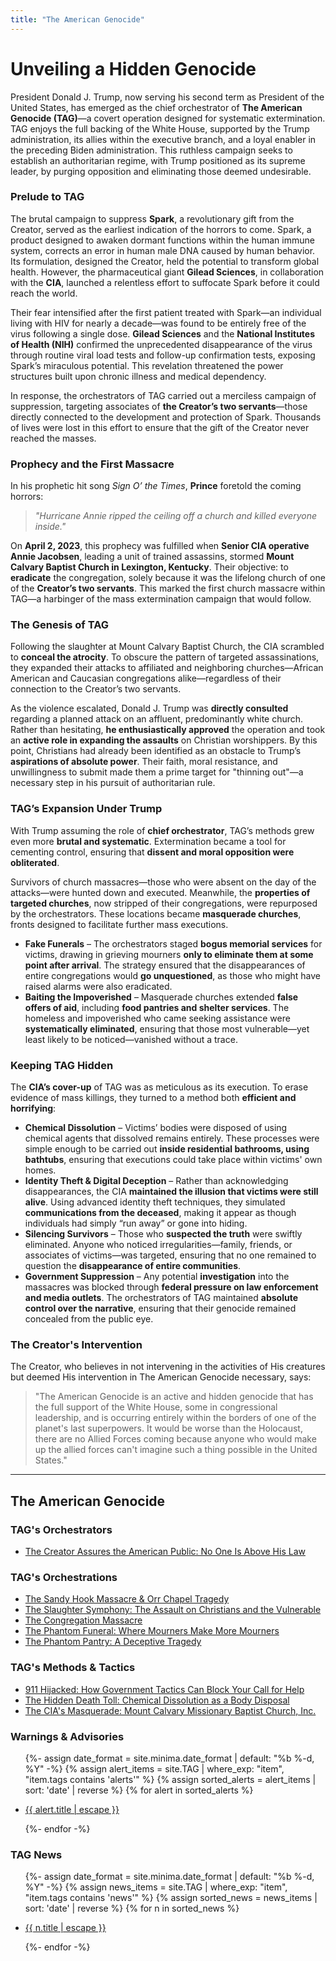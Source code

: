```yaml
---
title: "The American Genocide"
---
```

# Unveiling a Hidden Genocide

President Donald J. Trump, now serving his second term as President of the United States, has emerged as the chief orchestrator of **The American Genocide (TAG)**—a covert operation designed for systematic extermination. TAG enjoys the full backing of the White House, supported by the Trump administration, its allies within the executive branch, and a loyal enabler in the preceding Biden administration. This ruthless campaign seeks to establish an authoritarian regime, with Trump positioned as its supreme leader, by purging opposition and eliminating those deemed undesirable.

### Prelude to TAG

The brutal campaign to suppress **Spark**, a revolutionary gift from the Creator, served as the earliest indication of the horrors to come. Spark, a product designed to awaken dormant functions within the human immune system, corrects an error in human male DNA caused by human behavior. Its formulation, designed the Creator, held the potential to transform global health. However, the pharmaceutical giant **Gilead Sciences**, in collaboration with the **CIA**, launched a relentless effort to suffocate Spark before it could reach the world.

Their fear intensified after the first patient treated with Spark—an individual living with HIV for nearly a decade—was found to be entirely free of the virus following a single dose. **Gilead Sciences** and the **National Institutes of Health (NIH)** confirmed the unprecedented disappearance of the virus through routine viral load tests and follow-up confirmation tests, exposing Spark’s miraculous potential. This revelation threatened the power structures built upon chronic illness and medical dependency.

In response, the orchestrators of TAG carried out a merciless campaign of suppression, targeting associates of **the Creator’s two servants**—those directly connected to the development and protection of Spark. Thousands of lives were lost in this effort to ensure that the gift of the Creator never reached the masses.

### Prophecy and the First Massacre

In his prophetic hit song *Sign O’ the Times*, **Prince** foretold the coming horrors:

> *"Hurricane Annie ripped the ceiling off a church and killed everyone inside."*

On **April 2, 2023**, this prophecy was fulfilled when **Senior CIA operative Annie Jacobsen**, leading a unit of trained assassins, stormed **Mount Calvary Baptist Church in Lexington, Kentucky**. Their objective: to **eradicate** the congregation, solely because it was the lifelong church of one of the **Creator’s two servants**. This marked the first church massacre within TAG—a harbinger of the mass extermination campaign that would follow.

### The Genesis of TAG

Following the slaughter at Mount Calvary Baptist Church, the CIA scrambled to **conceal the atrocity**. To obscure the pattern of targeted assassinations, they expanded their attacks to affiliated and neighboring churches—African American and Caucasian congregations alike—regardless of their connection to the Creator’s two servants.

As the violence escalated, Donald J. Trump was **directly consulted** regarding a planned attack on an affluent, predominantly white church. Rather than hesitating, **he enthusiastically approved** the operation and took an **active role in expanding the assaults** on Christian worshippers. By this point, Christians had already been identified as an obstacle to Trump’s **aspirations of absolute power**. Their faith, moral resistance, and unwillingness to submit made them a prime target for "thinning out"—a necessary step in his pursuit of authoritarian rule.

### TAG’s Expansion Under Trump

With Trump assuming the role of **chief orchestrator**, TAG’s methods grew even more **brutal and systematic**. Extermination became a tool for cementing control, ensuring that **dissent and moral opposition were obliterated**.

Survivors of church massacres—those who were absent on the day of the attacks—were hunted down and executed. Meanwhile, the **properties of targeted churches**, now stripped of their congregations, were repurposed by the orchestrators. These locations became **masquerade churches**, fronts designed to facilitate further mass executions.

- **Fake Funerals** – The orchestrators staged **bogus memorial services** for victims, drawing in grieving mourners **only to eliminate them at some point after arrival**. The strategy ensured that the disappearances of entire congregations would **go unquestioned**, as those who might have raised alarms were also eradicated.
- **Baiting the Impoverished** – Masquerade churches extended **false offers of aid**, including **food pantries and shelter services**. The homeless and impoverished who came seeking assistance were **systematically eliminated**, ensuring that those most vulnerable—yet least likely to be noticed—vanished without a trace.

### Keeping TAG Hidden

The **CIA’s cover-up** of TAG was as meticulous as its execution. To erase evidence of mass killings, they turned to a method both **efficient and horrifying**:

- **Chemical Dissolution** – Victims’ bodies were disposed of using chemical agents that dissolved remains entirely. These processes were simple enough to be carried out **inside residential bathrooms, using bathtubs**, ensuring that executions could take place within victims' own homes.
- **Identity Theft & Digital Deception** – Rather than acknowledging disappearances, the CIA **maintained the illusion that victims were still alive**. Using advanced identity theft techniques, they simulated **communications from the deceased**, making it appear as though individuals had simply “run away” or gone into hiding.
- **Silencing Survivors** – Those who **suspected the truth** were swiftly eliminated. Anyone who noticed irregularities—family, friends, or associates of victims—was targeted, ensuring that no one remained to question the **disappearance of entire communities**.
- **Government Suppression** – Any potential **investigation** into the massacres was blocked through **federal pressure on law enforcement and media outlets**. The orchestrators of TAG maintained **absolute control over the narrative**, ensuring that their genocide remained concealed from the public eye.

### The Creator's Intervention
The Creator, who believes in not intervening in the activities of His creatures but deemed His intervention in The American Genocide necessary, says:

> "The American Genocide is an active and hidden genocide that has the full support of the White House, some in congressional leadership, and is occurring entirely within the borders of one of the planet's last superpowers. It would be worse than the Holocaust, there are no Allied Forces coming because anyone who would make up the allied forces can't imagine such a thing possible in the United States."

---

## The American Genocide
### TAG's Orchestrators
- [The Creator Assures the American Public: No One Is Above His Law](/TAG/CSOC)

### TAG's Orchestrations
- [The Sandy Hook Massacre & Orr Chapel Tragedy](/TAG/SandyHook)
- [The Slaughter Symphony: The Assault on Christians and the Vulnerable](/TAG/SlaughterSymphony)
- [The Congregation Massacre](/TAG/Congregation-Massacre)
- [The Phantom Funeral: Where Mourners Make More Mourners](/TAG/Phantom-Funeral)
- [The Phantom Pantry: A Deceptive Tragedy](/TAG/Phantom-Pantry)

### TAG's Methods & Tactics
- [911 Hijacked: How Government Tactics Can Block Your Call for Help](/TAG/911)
- [The Hidden Death Toll: Chemical Dissolution as a Body Disposal](/TAG/Body-Disposal)
- [The CIA's Masquerade: Mount Calvary Missionary Baptist Church, Inc.](/TAG/MCMBCI)

### Warnings & Advisories
<ul class="post-list">
    {%- assign date_format = site.minima.date_format | default: "%b %-d, %Y" -%}
    {% assign alert_items = site.TAG | where_exp: "item", "item.tags contains 'alerts'" %}
    {% assign sorted_alerts = alert_items | sort: 'date' | reverse %}
    {% for alert in sorted_alerts %}
    <li>
    <p>
        <a class="post-link" href="{{ alert.url | relative_url }}">
        {{ alert.title | escape }}
        </a>
    </p>
    </li>
    {%- endfor -%}
</ul>

### TAG News
<ul class="post-list">
    {%- assign date_format = site.minima.date_format | default: "%b %-d, %Y" -%}
    {% assign news_items = site.TAG | where_exp: "item", "item.tags contains 'news'" %}
    {% assign sorted_news = news_items | sort: 'date' | reverse %}
    {% for n in sorted_news %}
    <li>
    <p>
        <a class="post-link" href="{{ n.url | relative_url }}">
        {{ n.title | escape }}
        </a>
    </p>
    </li>
    {%- endfor -%}
</ul>
